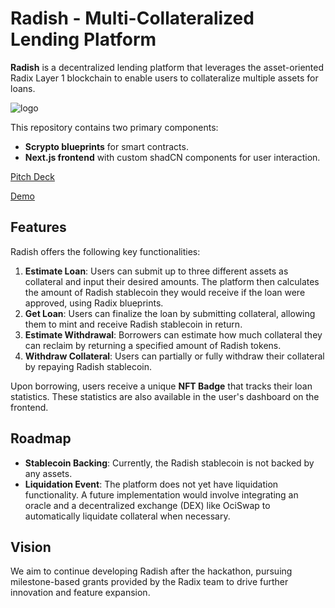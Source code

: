 
# Radish - Multi-Collateralized Lending Platform

**Radish** is a decentralized lending platform that leverages the asset-oriented Radix Layer 1 blockchain to enable users to collateralize multiple assets for loans.

![logo](https://github.com/user-attachments/assets/51eb3590-b29d-470f-9ceb-bc00bcb40453)

This repository contains two primary components: 
- **Scrypto blueprints** for smart contracts.
- **Next.js frontend** with custom shadCN components for user interaction.

[Pitch Deck](https://docs.google.com/presentation/d/1cyRt_FNlBnn0lmo-lSLnMutafHp2g7d_hWwUQlDiL-Q/edit?usp=sharing)

[Demo](youtube.com)

## Features

Radish offers the following key functionalities:
1. **Estimate Loan**: Users can submit up to three different assets as collateral and input their desired amounts. The platform then calculates the amount of Radish stablecoin they would receive if the loan were approved, using Radix blueprints.
2. **Get Loan**: Users can finalize the loan by submitting collateral, allowing them to mint and receive Radish stablecoin in return.
3. **Estimate Withdrawal**: Borrowers can estimate how much collateral they can reclaim by returning a specified amount of Radish tokens.
4. **Withdraw Collateral**: Users can partially or fully withdraw their collateral by repaying Radish stablecoin.

Upon borrowing, users receive a unique **NFT Badge** that tracks their loan statistics. These statistics are also available in the user's dashboard on the frontend.

## Roadmap

- **Stablecoin Backing**: Currently, the Radish stablecoin is not backed by any assets.
- **Liquidation Event**: The platform does not yet have liquidation functionality. A future implementation would involve integrating an oracle and a decentralized exchange (DEX) like OciSwap to automatically liquidate collateral when necessary.

## Vision

We aim to continue developing Radish after the hackathon, pursuing milestone-based grants provided by the Radix team to drive further innovation and feature expansion.
